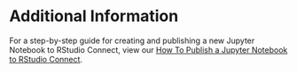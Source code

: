 # Additional Information

For a step-by-step guide for creating and publishing a new Jupyter Notebook to
RStudio Connect, view our [How To Publish a Jupyter Notebook to RStudio Connect](https://docs.rstudio.com/how-to-guides/users/basic/publish-jupyter-notebook/).